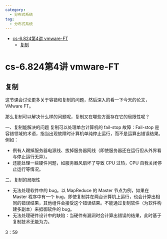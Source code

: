 ```yaml
---
category: 
  - 分布式系统
tag:
  - 分布式系统
---
```

- [cs-6.824第4讲 vmware-FT](#cs-6824第4讲-vmware-ft)
  - [复制](#复制)

# cs-6.824第4讲 vmware-FT

## 复制

这节课会讨论更多关于容错和复制的问题，然后深入的看一下今天的论文，VMware FT。

那么复制可以解决什么样的问题呢，复制又在哪些方面存在它的局限性呢？

一、复制能解决的问题
复制可以处理单台计算机的 fail-stop 故障：Fail-stop 是容错领域的术语，指当出现故障时计算机单纯停止运行，而不是运算出错误结果。例如：
- 例有人踢掉服务器电源线、拔掉服务器网线（即使服务器还在运行但从外界看与停止运行无异）。
- 还能处理一些硬件问题，如服务器风扇坏了导致 CPU 过热，CPU 自我关闭停止运行等情况。

二、复制的局限性
- 无法处理软件中的 bug。以 MapReduce 的 Master 节点为例，如果在 Master 程序中有一个 bug，即使复制并在两台计算机上运行，也会计算出相同的错误结果，其他组件会接受这个错误结果。不能通过复制软件（为软件构建多副本）来抵御软件的 bug。
- 无法处理硬件设计中的缺陷：当硬件有漏洞时会计算出错误的结果，此时基于复制技术无能为力。

3：59

